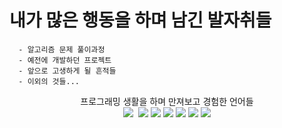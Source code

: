 # 내가 많은 행동을 하며 남긴 발자취들

```
  - 알고리즘 문제 풀이과정
  - 예전에 개발하던 프로젝트
  - 앞으로 고생하게 될 흔적들
  - 이외의 것들...
```

<center>프로그래밍 생활을 하며 만져보고 경험한 언어들</center>
<center> 
<img src="https://img.shields.io/badge/C Sharp-239120?style=flat-square&logo=C Sharp&logoColor=white"/>&nbsp
<img src="https://img.shields.io/badge/C-A8B9CC?style=flat-square&logo=C&logoColor=black"/>
<img src="https://img.shields.io/badge/C++-00599C?style=flat-square&logo=C%2B%2B&logoColor=black"/>
<img src="https://img.shields.io/badge/JavaScript-F7DF1E?style=flat-square&logo=JavaScript&logoColor=black"/>
<img src="https://img.shields.io/badge/PHPMYADMIN-6C78AF?style=flat-square&logo=phpMyAdmin&logoColor=black"/>
<img src="https://img.shields.io/badge/HTML5-E34F26?style=flat-square&logo=HTML5&logoColor=black"/>
<img src="https://img.shields.io/badge/GitHub-181717?style=flat-square&logo=GitHub&logoColor=black"/>

</center>
